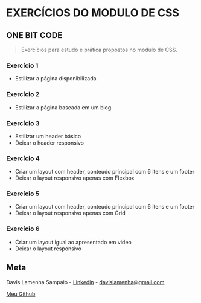 # EXERCÍCIOS DO MODULO DE CSS

## ONE BIT CODE

> Exercícios para estudo e prática propostos no modulo de CSS.

### Exercício 1

- Estilizar a página disponibilizada.

### Exercício 2

- Estilizar a página baseada em um blog.

### Exercício 3

- Estilizar um header básico
- Deixar o header responsivo

### Exercício 4

- Criar um layout com header, conteudo principal com 6 itens e um footer
- Deixar o layout responsivo apenas com Flexbox

### Exercício 5

- Criar um layout com header, conteudo principal com 6 itens e um footer
- Deixar o layout responsivo apenas com Grid

### Exercício 6

- Criar um layout igual ao apresentado em video
- Deixar o layout responsivo

## Meta

Davis Lamenha Sampaio - [Linkedin](https://www.linkedin.com/in/davislamenha/) - davislamenha@gmail.com

[Meu Github](https://github.com/davislamenha)
